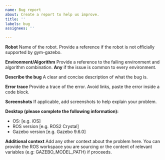 ```yaml
---
name: Bug report
about: Create a report to help us improve.
title: ''
labels: bug
assignees: ''

---
```


**Robot**
Name of the robot. Provide a reference if the robot is not officially supported by gym-gazebo.

**Environment/Algorithm**
Provide a reference to the failing environment and algorithm combination. **Any** if the issue is common to every environment.

**Describe the bug**
A clear and concise description of what the bug is.

**Error trace**
Provide a trace of the error. Avoid links, paste the error inside a code block.

**Screenshots**
If applicable, add screenshots to help explain your problem.

**Desktop (please complete the following information):**
 - OS: [e.g. iOS]
 - ROS version [e.g. ROS2 Crystal]
 - Gazebo version [e.g. Gazebo 9.6.0]

**Additional context**
Add any other context about the problem here. You can provide the ROS workspace you are sourcing or the content of relevant variables (e.g: GAZEBO_MODEL_PATH) if proceeds.
